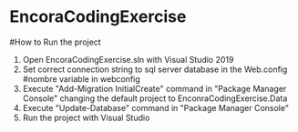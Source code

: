 # EncoraCodingExercise
#How to Run the project

1. Open EncoraCodingExercise.sln with Visual Studio 2019
2. Set correct connection string to sql server database in the Web.config #nombre variable in webconfig
3. Execute "Add-Migration InitialCreate" command in "Package Manager Console" changing the default project to EnconraCodingExercise.Data
4. Execute "Update-Database" command in "Package Manager Console"
5. Run the project with Visual Studio
